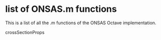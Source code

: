 # list of ONSAS.m functions

This is a list of all the .m functions of the ONSAS Octave implementation.

crossSectionProps

